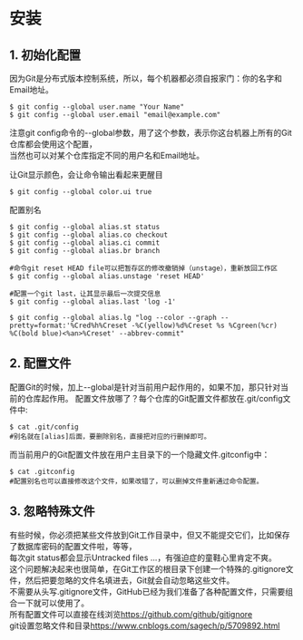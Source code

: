 # 安装

## 1. 初始化配置

因为Git是分布式版本控制系统，所以，每个机器都必须自报家门：你的名字和Email地址。
	
	$ git config --global user.name "Your Name"
	$ git config --global user.email "email@example.com"
注意git config命令的--global参数，用了这个参数，表示你这台机器上所有的Git仓库都会使用这个配置，  
当然也可以对某个仓库指定不同的用户名和Email地址。

让Git显示颜色，会让命令输出看起来更醒目  
	
	$ git config --global color.ui true

配置别名  
	
	$ git config --global alias.st status
	$ git config --global alias.co checkout
	$ git config --global alias.ci commit
	$ git config --global alias.br branch

	#命令git reset HEAD file可以把暂存区的修改撤销掉（unstage），重新放回工作区
	$ git config --global alias.unstage 'reset HEAD'

	#配置一个git last，让其显示最后一次提交信息
	$ git config --global alias.last 'log -1'

	$ git config --global alias.lg "log --color --graph --pretty=format:'%Cred%h%Creset -%C(yellow)%d%Creset %s %Cgreen(%cr) %C(bold blue)<%an>%Creset' --abbrev-commit"

## 2. 配置文件

配置Git的时候，加上--global是针对当前用户起作用的，如果不加，那只针对当前的仓库起作用。
配置文件放哪了？每个仓库的Git配置文件都放在.git/config文件中:
	
	$ cat .git/config 
    #别名就在[alias]后面，要删除别名，直接把对应的行删掉即可。

而当前用户的Git配置文件放在用户主目录下的一个隐藏文件.gitconfig中：
	
	$ cat .gitconfig
	#配置别名也可以直接修改这个文件，如果改错了，可以删掉文件重新通过命令配置。

## 3. 忽略特殊文件

有些时候，你必须把某些文件放到Git工作目录中，但又不能提交它们，比如保存了数据库密码的配置文件啦，等等，  
每次git status都会显示Untracked files ...，有强迫症的童鞋心里肯定不爽。  
这个问题解决起来也很简单，在Git工作区的根目录下创建一个特殊的.gitignore文件，然后把要忽略的文件名填进去，Git就会自动忽略这些文件。  
不需要从头写.gitignore文件，GitHub已经为我们准备了各种配置文件，只需要组合一下就可以使用了。  
所有配置文件可以直接在线浏览<https://github.com/github/gitignore>  
git设置忽略文件和目录<https://www.cnblogs.com/sagech/p/5709892.html>